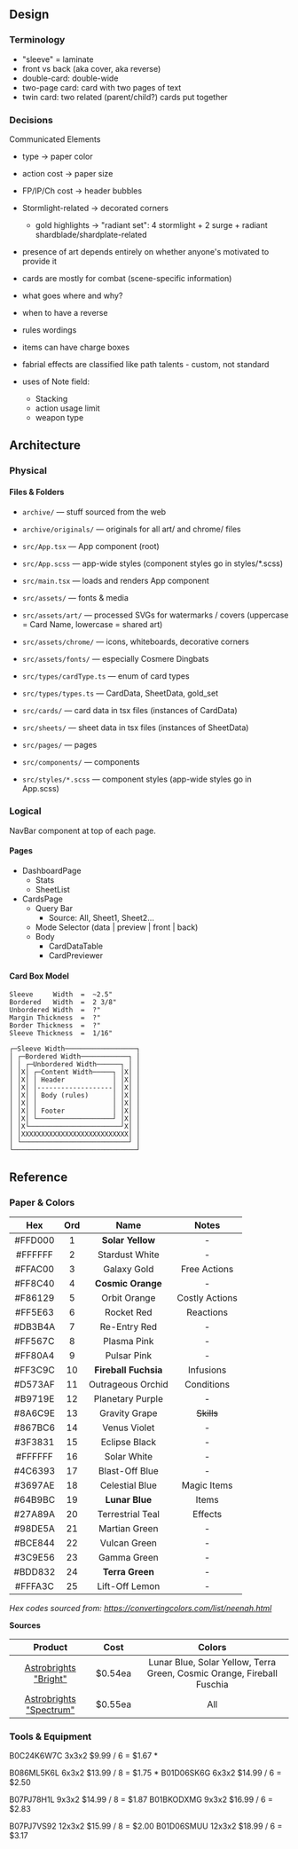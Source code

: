 ## Design

### Terminology

- "sleeve" = laminate
- front vs back (aka cover, aka reverse)
- double-card:  double-wide
- two-page card:  card with two pages of text
- twin card:  two related (parent/child?) cards put together

### Decisions

Communicated Elements
- type  ->  paper color
- action cost  ->  paper size
- FP/IP/Ch cost  ->  header bubbles
- Stormlight-related  ->  decorated corners
  - gold highlights -> "radiant set": 4 stormlight + 2 surge + radiant shardblade/shardplate-related

- presence of art depends entirely on whether anyone's motivated to provide it

- cards are mostly for combat  (scene-specific information)
- what goes where and why?
- when to have a reverse
- rules wordings
- items can have charge boxes
- fabrial effects are classified like path talents - custom, not standard
- uses of Note field:
  - Stacking
  - action usage limit
  - weapon type

## Architecture

### Physical

#### Files & Folders

- `archive/`                — stuff sourced from the web
- `archive/originals/`      — originals for all art/ and chrome/ files

- `src/App.tsx`             — App component (root)
- `src/App.scss`            — app-wide styles (component styles go in styles/*.scss)
- `src/main.tsx`            — loads and renders App component

- `src/assets/`             — fonts & media
- `src/assets/art/`         — processed SVGs for watermarks / covers (uppercase = Card Name, lowercase = shared art)
- `src/assets/chrome/`      — icons, whiteboards, decorative corners
- `src/assets/fonts/`       — especially Cosmere Dingbats

- `src/types/cardType.ts`   — enum of card types
- `src/types/types.ts`      — CardData, SheetData, gold_set

- `src/cards/`              — card data in tsx files (instances of CardData)
- `src/sheets/`             — sheet data in tsx files (instances of SheetData)

- `src/pages/`              — pages
- `src/components/`         — components
- `src/styles/*.scss`       — component styles (app-wide styles go in App.scss)

### Logical

NavBar component at top of each page.

#### Pages

- DashboardPage
  - Stats
  - SheetList
- CardsPage
  - Query Bar
      - Source: All, Sheet1, Sheet2...
  - Mode Selector  (data | preview | front | back)
  - Body
    - CardDataTable
    - CardPreviewer

#### Card Box Model

```
Sleeve     Width  =  ~2.5"
Bordered   Width  =  2 3/8"
Unbordered Width  =  ?"
Margin Thickness  =  ?"
Border Thickness  =  ?"
Sleeve Thickness  =  1/16"

┌─Sleeve Width──────────────────┐
│ ┌─Bordered Width────────────┐ │
│ │ ┌─Unbordered Width──────┐ │ │
│ │X│ ┌─Content Width─────┐ │X│ │ 
│ │X│ │ Header            │ │X│ │ 
│ │X│ │-------------------│ │X│ │ 
│ │X│ │ Body (rules)      │ │X│ │ 
│ │X│ │                   │ │X│ │ 
│ │X│ │ Footer            │ │X│ │ 
│ │X│ └───────────────────┘ │X│ │ 
│ │X└───────────────────────┘X│ │
│ │XXXXXXXXXXXXXXXXXXXXXXXXXXX│ │
│ └───────────────────────────┘ │
└───────────────────────────────┘
```

## Reference

### Paper & Colors

| Hex       | Ord | Name                 | Notes |
| :-------: | :-: | :------------------: | :---: |
| #FFD000 |   1 | **Solar Yellow**     | - |
| #FFFFFF |   2 | Stardust White       | - |
| #FFAC00 |   3 | Galaxy Gold          | Free Actions |
| #FF8C40 |   4 | **Cosmic Orange**    | - |
| #F86129 |   5 | Orbit Orange         | Costly Actions |
| #FF5E63 |   6 | Rocket Red           | Reactions |
| #DB3B4A |   7 | Re-Entry Red         | - |
| #FF567C |   8 | Plasma Pink          | - |
| #FF80A4 |   9 | Pulsar Pink          | - |
| #FF3C9C |  10 | **Fireball Fuchsia** | Infusions |
| #D573AF |  11 | Outrageous Orchid    | Conditions |
| #B9719E |  12 | Planetary Purple     | - |
| #8A6C9E |  13 | Gravity Grape        | ~~Skills~~ |
| #867BC6 |  14 | Venus Violet         | - |
| #3F3831 |  15 | Eclipse Black        | - |
| #FFFFFF |  16 | Solar White          | - |
| #4C6393 |  17 | Blast-Off Blue       | - |
| #3697AE |  18 | Celestial Blue       | Magic Items |
| #64B9BC |  19 | **Lunar Blue**       | Items |
| #27A89A |  20 | Terrestrial Teal     | Effects |
| #98DE5A |  21 | Martian Green        | - |
| #BCE844 |  22 | Vulcan Green         | - |
| #3C9E56 |  23 | Gamma Green          | - |
| #BDD832 |  24 | **Terra Green**      | - |
| #FFFA3C |  25 | Lift-Off Lemon       | - |

_Hex codes sourced from: https://convertingcolors.com/list/neenah.html_

**Sources**

| Product                                                      | Cost    | Colors |
| :----------------------------------------------------------: | :-----: | :----: |
| [Astrobrights "Bright"](https://walmart.com/ip/x/44796991)   | $0.54ea | Lunar Blue, Solar Yellow, Terra Green, Cosmic Orange, Fireball Fuschia |
| [Astrobrights "Spectrum"](https://amazon.com/dp/B01GUUARV0/) | $0.55ea | All |

### Tools & Equipment


B0C24K6W7C    3x3x2    $9.99 / 6 = $1.67    *

B086ML5K6L    6x3x2   $13.99 / 8 = $1.75    *
B01D06SK6G    6x3x2   $14.99 / 6 = $2.50

B07PJ78H1L    9x3x2   $14.99 / 8 = $1.87
B01BKODXMG    9x3x2   $16.99 / 6 = $2.83

B07PJ7VS92   12x3x2   $15.99 / 8 = $2.00
B01D06SMUU   12x3x2   $18.99 / 6 = $3.17

